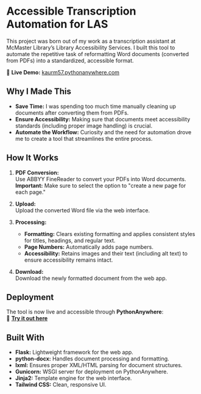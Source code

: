 # Accessible Transcription Automation for LAS

This project was born out of my work as a transcription assistant at McMaster Library’s Library Accessibility Services. I built this tool to automate the repetitive task of reformatting Word documents (converted from PDFs) into a standardized, accessible format.

🚀 **Live Demo:** [kaurm57.pythonanywhere.com](https://kaurm57.pythonanywhere.com)  

## Why I Made This

- **Save Time:** I was spending too much time manually cleaning up documents after converting them from PDFs.
- **Ensure Accessibility:** Making sure that documents meet accessibility standards (including proper image handling) is crucial.
- **Automate the Workflow:** Curiosity and the need for automation drove me to create a tool that streamlines the entire process.

## How It Works

1. **PDF Conversion:**  
   Use ABBYY FineReader to convert your PDFs into Word documents. **Important:** Make sure to select the option to "create a new page for each page."

2. **Upload:**  
   Upload the converted Word file via the web interface.

3. **Processing:**  
   - **Formatting:** Clears existing formatting and applies consistent styles for titles, headings, and regular text.
   - **Page Numbers:** Automatically adds page numbers.
   - **Accessibility:** Retains images and their text (including alt text) to ensure accessibility remains intact.

4. **Download:**  
   Download the newly formatted document from the web app.

## Deployment

The tool is now live and accessible through **PythonAnywhere**:  
🔗 **[Try it out here](https://kaurm57.pythonanywhere.com)**  

## Built With

- **Flask:** Lightweight framework for the web app.  
- **python-docx:** Handles document processing and formatting.  
- **lxml:** Ensures proper XML/HTML parsing for document structures.  
- **Gunicorn:** WSGI server for deployment on PythonAnywhere.  
- **Jinja2:** Template engine for the web interface.  
- **Tailwind CSS:** Clean, responsive UI.  
